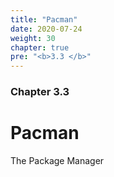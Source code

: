 ```yaml
---
title: "Pacman"
date: 2020-07-24
weight: 30
chapter: true
pre: "<b>3.3 </b>"
---
```


### Chapter 3.3

# Pacman

The Package Manager
